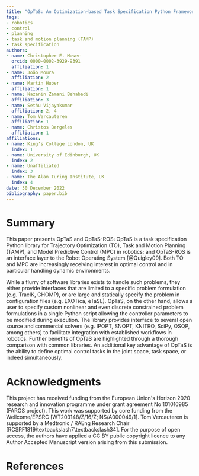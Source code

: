 ```yaml
---
title: "OpTaS: An Optimization-based Task Specification Python Framework For Robot Control and Planning"
tags:
- robotics
- control
- planning
- task and motion planning (TAMP)
- task specification
authors:
- name: Christopher E. Mower
  orcid: 0000-0002-3929-9391
  affiliation: 1
- name: João Moura
  affiliation: 2
- name: Martin Huber
  affiliation: 1
- name: Nazanin Zamani Behabadi
  affiliation: 3
- name: Sethu Vijayakumar
  affiliation: 2, 4
- name: Tom Vercauteren
  affiliation: 1
- name: Christos Bergeles
  affiliation: 1
affiliations:
- name: King's College London, UK
  index: 1
- name: University of Edinburgh, UK
  index: 2
- name: Unaffiliated
  index: 3
- name: The Alan Turing Institute, UK
  index: 4
date: 30 December 2022
bibliography: paper.bib
---
```


# Summary

This paper presents OpTaS and OpTaS-ROS:
OpTaS is a task specification Python library for Trajectory Optimization (TO), Task and Motion Planning (TAMP), and Model Predictive Control (MPC) in robotics;
and OpTaS-ROS is an interface layer to the Robot Operating System [@Quigley09].
Both TO and MPC are increasingly receiving interest in optimal control and in particular handling dynamic environments.

While a flurry of software libraries exists to handle such problems, they either provide interfaces that are limited to a specific problem formulation (e.g. TracIK, CHOMP), or are large and statically specify the problem  in configuration files (e.g. EXOTica, eTaSL).
OpTaS, on the other hand, allows a user to specify custom nonlinear and even discrete constrained problem formulations in a single Python script allowing the controller parameters to be modified during execution.
The library provides interface to several open source and commercial solvers (e.g. IPOPT, SNOPT, KNITRO, SciPy, OSQP, among others) to facilitate integration with established workflows in robotics.
Further benefits of OpTaS are highlighted through a thorough comparison with common libraries.
An additional key advantage of OpTaS is the ability to define optimal control tasks in the joint space, task space, or indeed simultaneously.

# Acknowledgments

This project has received funding from the European Union's Horizon 2020 research and innovation programme under grant agreement No 101016985 (FAROS project).
This work was supported by core funding from the Wellcome/EPSRC [WT203148/Z/16/Z; NS/A000049/1].
Tom Vercauteren is supported by a Medtronic / RAEng Research Chair [RCSRF1819\textbackslash7\textbackslash34].
For the purpose of open access, the authors have applied a CC BY public copyright licence to any Author Accepted Manuscript version arising from this submission.

# References
